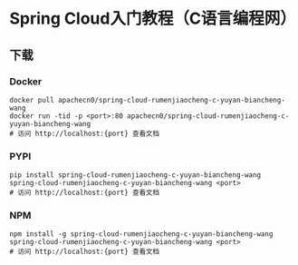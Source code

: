 # Spring Cloud入门教程（C语言编程网）

## 下载

### Docker

```
docker pull apachecn0/spring-cloud-rumenjiaocheng-c-yuyan-biancheng-wang
docker run -tid -p <port>:80 apachecn0/spring-cloud-rumenjiaocheng-c-yuyan-biancheng-wang
# 访问 http://localhost:{port} 查看文档
```

### PYPI

```
pip install spring-cloud-rumenjiaocheng-c-yuyan-biancheng-wang
spring-cloud-rumenjiaocheng-c-yuyan-biancheng-wang <port>
# 访问 http://localhost:{port} 查看文档
```

### NPM

```
npm install -g spring-cloud-rumenjiaocheng-c-yuyan-biancheng-wang
spring-cloud-rumenjiaocheng-c-yuyan-biancheng-wang <port>
# 访问 http://localhost:{port} 查看文档
```